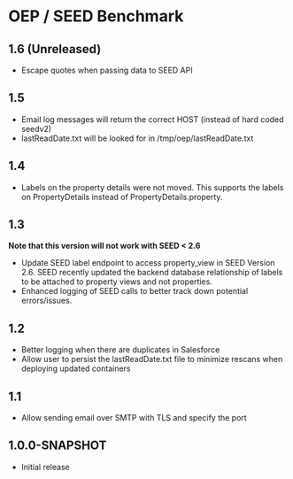 # OEP / SEED Benchmark

## 1.6 (Unreleased)

* Escape quotes when passing data to SEED API

## 1.5

* Email log messages will return the correct HOST (instead of hard coded seedv2)
* lastReadDate.txt will be looked for in /tmp/oep/lastReadDate.txt


## 1.4

* Labels on the property details were not moved. This supports the labels on PropertyDetails instead of PropertyDetails.property. 

## 1.3

**Note that this version will not work with SEED < 2.6**
* Update SEED label endpoint to access property_view in SEED Version 2.6. SEED recently updated the backend database relationship of labels to be attached to property views and not properties.
* Enhanced logging of SEED calls to better track down potential errors/issues.


## 1.2

* Better logging when there are duplicates in Salesforce
* Allow user to persist the lastReadDate.txt file to minimize rescans when deploying updated containers

## 1.1

* Allow sending email over SMTP with TLS and specify the port

## 1.0.0-SNAPSHOT

* Initial release
